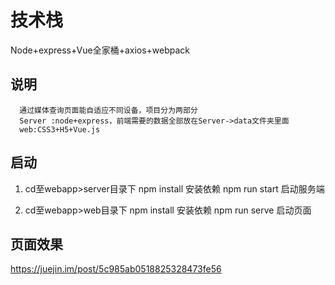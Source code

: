 # 技术栈
Node+express+Vue全家桶+axios+webpack

## 说明
      通过媒体查询页面能自适应不同设备，项目分为两部分 
      Server :node+express，前端需要的数据全部放在Server->data文件夹里面
      web:CSS3+H5+Vue.js

## 启动
1. cd至webapp>server目录下 
      npm install  安装依赖 
      npm run start 启动服务端 

2. cd至webapp>web目录下
   npm install  安装依赖 
   npm run serve 启动页面 
## 页面效果
<a>https://juejin.im/post/5c985ab0518825328473fe56</a>

